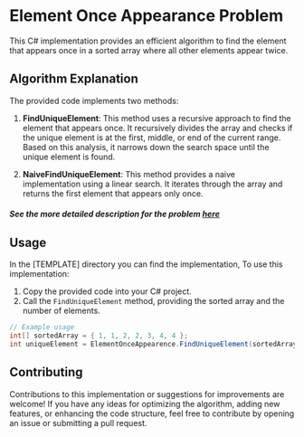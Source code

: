 # Element Once Appearance Problem

This C# implementation provides an efficient algorithm to find the element that appears once in a sorted array where all other elements appear twice.

## Algorithm Explanation

The provided code implements two methods:

1. **FindUniqueElement**: This method uses a recursive approach to find the element that appears once. It recursively divides the array and checks if the unique element is at the first, middle, or end of the current range. Based on this analysis, it narrows down the search space until the unique element is found.
    
2. **NaiveFindUniqueElement**: This method provides a naive implementation using a linear search. It iterates through the array and returns the first element that appears only once.
##### See the more detailed description for the problem [here](https://github.com/Saalehh/Algorithms/tree/main/ElementOnceAppearance/Description.pdf)

## Usage

In the [TEMPLATE] directory you can find the implementation, To use this implementation:

1. Copy the provided code into your C# project.
2. Call the `FindUniqueElement` method, providing the sorted array and the number of elements.


```csharp
// Example usage 
int[] sortedArray = { 1, 1, 2, 2, 3, 4, 4 };
int uniqueElement = ElementOnceAppearence.FindUniqueElement(sortedArray, sortedArray.Length);
```

## Contributing

Contributions to this implementation or suggestions for improvements are welcome! If you have any ideas for optimizing the algorithm, adding new features, or enhancing the code structure, feel free to contribute by opening an issue or submitting a pull request.
